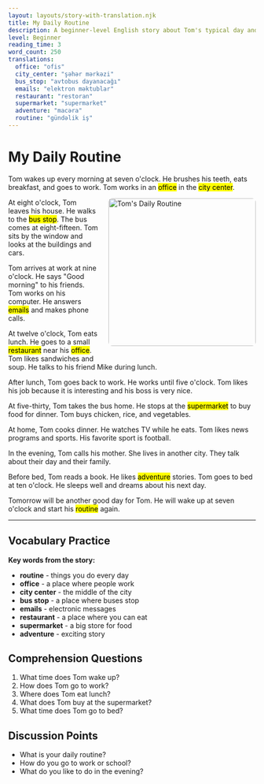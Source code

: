 ```yaml
---
layout: layouts/story-with-translation.njk
title: My Daily Routine
description: A beginner-level English story about Tom's typical day and daily activities.
level: Beginner
reading_time: 3
word_count: 250
translations:
  office: "ofis"
  city_center: "şəhər mərkəzi"
  bus_stop: "avtobus dayanacağı"
  emails: "elektron məktublar"
  restaurant: "restoran"
  supermarket: "supermarket"
  adventure: "macəra"
  routine: "gündəlik iş"
---
```


# My Daily Routine

Tom wakes up every morning at seven o'clock. He brushes his teeth, eats breakfast, and goes to work. Tom works in an <mark data-translation="office">office</mark> in the <mark data-translation="city_center">city center</mark>.

<img src="/images/tom-daily-routine.jpg" alt="Tom's Daily Routine" style="width: 300px; float: right; margin: 0 0 20px 20px; border-radius: 8px;">

At eight o'clock, Tom leaves his house. He walks to the <mark data-translation="bus_stop">bus stop</mark>. The bus comes at eight-fifteen. Tom sits by the window and looks at the buildings and cars.

Tom arrives at work at nine o'clock. He says "Good morning" to his friends. Tom works on his computer. He answers <mark data-translation="emails">emails</mark> and makes phone calls.

At twelve o'clock, Tom eats lunch. He goes to a small <mark data-translation="restaurant">restaurant</mark> near his <mark data-translation="office">office</mark>. Tom likes sandwiches and soup. He talks to his friend Mike during lunch.

After lunch, Tom goes back to work. He works until five o'clock. Tom likes his job because it is interesting and his boss is very nice.

At five-thirty, Tom takes the bus home. He stops at the <mark data-translation="supermarket">supermarket</mark> to buy food for dinner. Tom buys chicken, rice, and vegetables.

At home, Tom cooks dinner. He watches TV while he eats. Tom likes news programs and sports. His favorite sport is football.

In the evening, Tom calls his mother. She lives in another city. They talk about their day and their family.

Before bed, Tom reads a book. He likes <mark data-translation="adventure">adventure</mark> stories. Tom goes to bed at ten o'clock. He sleeps well and dreams about his next day.

Tomorrow will be another good day for Tom. He will wake up at seven o'clock and start his <mark data-translation="routine">routine</mark> again.

---

## Vocabulary Practice

**Key words from the story:**
- **routine** - things you do every day
- **office** - a place where people work
- **city center** - the middle of the city
- **bus stop** - a place where buses stop
- **emails** - electronic messages
- **restaurant** - a place where you can eat
- **supermarket** - a big store for food
- **adventure** - exciting story

## Comprehension Questions

1. What time does Tom wake up?
2. How does Tom go to work?
3. Where does Tom eat lunch?
4. What does Tom buy at the supermarket?
5. What time does Tom go to bed?

## Discussion Points

- What is your daily routine?
- How do you go to work or school?
- What do you like to do in the evening?